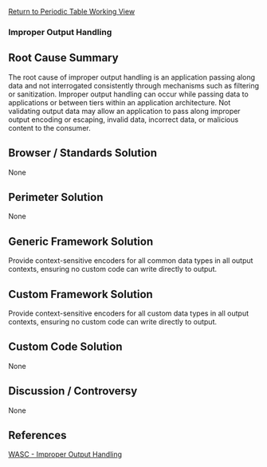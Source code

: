 [Return to Periodic Table Working
View](OWASP_Periodic_Table_of_Vulnerabilities#Periodic_Table_of_Vulnerabilities "wikilink")

### Improper Output Handling

## Root Cause Summary

The root cause of improper output handling is an application passing
along data and not interrogated consistently through mechanisms such as
filtering or sanitization. Improper output handling can occur while
passing data to applications or between tiers within an application
architecture. Not validating output data may allow an application to
pass along improper output encoding or escaping, invalid data, incorrect
data, or malicious content to the consumer.

## Browser / Standards Solution

None

## Perimeter Solution

None

## Generic Framework Solution

Provide context-sensitive encoders for all common data types in all
output contexts, ensuring no custom code can write directly to output.

## Custom Framework Solution

Provide context-sensitive encoders for all custom data types in all
output contexts, ensuring no custom code can write directly to output.

## Custom Code Solution

None

## Discussion / Controversy

None

## References

[WASC - Improper Output
Handling](http://projects.webappsec.org/w/page/13246934/Improper%20Output%20Handling)